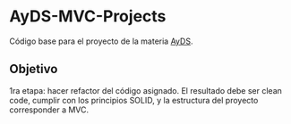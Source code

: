 # AyDS-MVC-Projects


Código base para el proyecto de la materia [AyDS](https://cs.uns.edu.ar/~ece/ads/).

## Objetivo ##

1ra etapa: hacer refactor del código asignado. El resultado debe ser clean code, cumplir con los principios SOLID, y la estructura del proyecto corresponder a MVC.
